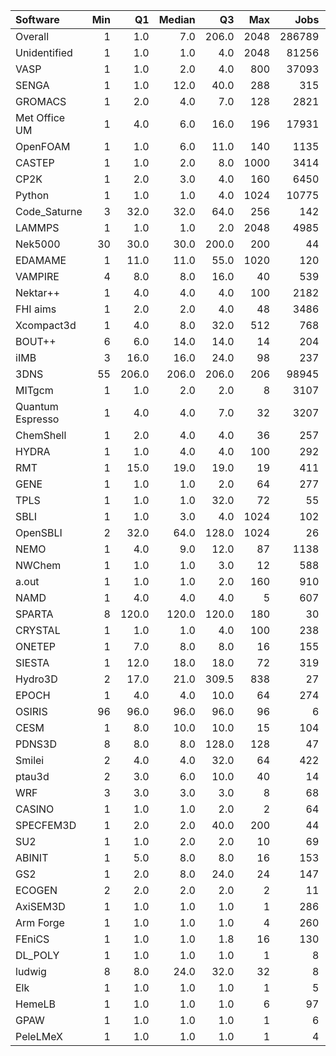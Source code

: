 | Software         |   Min |    Q1 |   Median |    Q3 |   Max |   Jobs |     Nodeh |   PercentUse |       kWh |   PercentEnergy |   Users |   Projects |
|:-----------------|------:|------:|---------:|------:|------:|-------:|----------:|-------------:|----------:|----------------:|--------:|-----------:|
| Overall          |     1 |   1.0 |      7.0 | 206.0 |  2048 | 286789 | 4504398.8 |        100.0 | 1739718.1 |           100.0 |     812 |        117 |
| Unidentified     |     1 |   1.0 |      1.0 |   4.0 |  2048 |  81256 | 1402860.4 |         31.1 |  520556.7 |            29.9 |     671 |        105 |
| VASP             |     1 |   1.0 |      2.0 |   4.0 |   800 |  37093 |  678179.9 |         15.1 |  252111.0 |            14.5 |     122 |         17 |
| SENGA            |     1 |   1.0 |     12.0 |  40.0 |   288 |    315 |  278094.4 |          6.2 |  141420.5 |             8.1 |       6 |          4 |
| GROMACS          |     1 |   2.0 |      4.0 |   7.0 |   128 |   2821 |  214532.6 |          4.8 |  108982.2 |             6.3 |      42 |          7 |
| Met Office UM    |     1 |   4.0 |      6.0 |  16.0 |   196 |  17931 |  198651.7 |          4.4 |   85062.2 |             4.9 |      29 |          2 |
| OpenFOAM         |     1 |   1.0 |      6.0 |  11.0 |   140 |   1135 |  165347.2 |          3.7 |   61614.3 |             3.5 |      38 |         13 |
| CASTEP           |     1 |   1.0 |      2.0 |   8.0 |  1000 |   3414 |  164755.3 |          3.7 |   53465.4 |             3.1 |      39 |          9 |
| CP2K             |     1 |   2.0 |      3.0 |   4.0 |   160 |   6450 |  160405.5 |          3.6 |   55637.1 |             3.2 |      44 |         11 |
| Python           |     1 |   1.0 |      1.0 |   4.0 |  1024 |  10775 |  124268.7 |          2.8 |   42477.1 |             2.4 |      50 |         22 |
| Code_Saturne     |     3 |  32.0 |     32.0 |  64.0 |   256 |    142 |  116824.4 |          2.6 |   40519.4 |             2.3 |       5 |          3 |
| LAMMPS           |     1 |   1.0 |      1.0 |   2.0 |  2048 |   4985 |  115443.1 |          2.6 |   47022.2 |             2.7 |      49 |         15 |
| Nek5000          |    30 |  30.0 |     30.0 | 200.0 |   200 |     44 |   98590.1 |          2.2 |   38201.3 |             2.2 |       2 |          2 |
| EDAMAME          |     1 |  11.0 |     11.0 |  55.0 |  1020 |    120 |   93944.3 |          2.1 |   31952.8 |             1.8 |       2 |          1 |
| VAMPIRE          |     4 |   8.0 |      8.0 |  16.0 |    40 |    539 |   79911.2 |          1.8 |   39425.1 |             2.3 |       6 |          2 |
| Nektar++         |     1 |   4.0 |      4.0 |   4.0 |   100 |   2182 |   52918.4 |          1.2 |   18876.9 |             1.1 |       7 |          3 |
| FHI aims         |     1 |   2.0 |      2.0 |   4.0 |    48 |   3486 |   52600.2 |          1.2 |   20800.4 |             1.2 |      20 |          4 |
| Xcompact3d       |     1 |   4.0 |      8.0 |  32.0 |   512 |    768 |   41394.6 |          0.9 |   14880.7 |             0.9 |      10 |          5 |
| BOUT++           |     6 |   6.0 |     14.0 |  14.0 |    14 |    204 |   39670.2 |          0.9 |   14589.4 |             0.8 |       1 |          1 |
| iIMB             |     3 |  16.0 |     16.0 |  24.0 |    98 |    237 |   33566.5 |          0.7 |   12979.6 |             0.7 |       4 |          3 |
| 3DNS             |    55 | 206.0 |    206.0 | 206.0 |   206 |  98945 |   32801.2 |          0.7 |    8228.2 |             0.5 |       2 |          1 |
| MITgcm           |     1 |   1.0 |      2.0 |   2.0 |     8 |   3107 |   32013.8 |          0.7 |   12383.0 |             0.7 |      13 |          3 |
| Quantum Espresso |     1 |   4.0 |      4.0 |   7.0 |    32 |   3207 |   28382.2 |          0.6 |   11409.3 |             0.7 |      14 |          3 |
| ChemShell        |     1 |   2.0 |      4.0 |   4.0 |    36 |    257 |   27785.6 |          0.6 |    9777.8 |             0.6 |       7 |          2 |
| HYDRA            |     1 |   1.0 |      4.0 |   4.0 |   100 |    292 |   25575.2 |          0.6 |    8770.4 |             0.5 |       9 |          6 |
| RMT              |     1 |  15.0 |     19.0 |  19.0 |    19 |    411 |   25011.6 |          0.6 |    8773.6 |             0.5 |       4 |          1 |
| GENE             |     1 |   1.0 |      1.0 |   2.0 |    64 |    277 |   24643.5 |          0.5 |   10339.4 |             0.6 |       7 |          2 |
| TPLS             |     1 |   1.0 |      1.0 |  32.0 |    72 |     55 |   20618.8 |          0.5 |    6902.3 |             0.4 |       3 |          1 |
| SBLI             |     1 |   1.0 |      3.0 |   4.0 |  1024 |    102 |   18121.3 |          0.4 |    6744.5 |             0.4 |       5 |          3 |
| OpenSBLI         |     2 |  32.0 |     64.0 | 128.0 |  1024 |     26 |   18091.8 |          0.4 |    6735.4 |             0.4 |       4 |          2 |
| NEMO             |     1 |   4.0 |      9.0 |  12.0 |    87 |   1138 |   17963.0 |          0.4 |    5683.6 |             0.3 |      24 |          3 |
| NWChem           |     1 |   1.0 |      1.0 |   3.0 |    12 |    588 |   17356.9 |          0.4 |    6064.4 |             0.3 |      12 |          5 |
| a.out            |     1 |   1.0 |      1.0 |   2.0 |   160 |    910 |   17165.3 |          0.4 |    6280.3 |             0.4 |      13 |          8 |
| NAMD             |     1 |   4.0 |      4.0 |   4.0 |     5 |    607 |   15922.6 |          0.4 |    8182.1 |             0.5 |       5 |          3 |
| SPARTA           |     8 | 120.0 |    120.0 | 120.0 |   180 |     30 |   12773.8 |          0.3 |    4137.1 |             0.2 |       1 |          1 |
| CRYSTAL          |     1 |   1.0 |      1.0 |   4.0 |   100 |    238 |   12609.6 |          0.3 |    3182.1 |             0.2 |       5 |          2 |
| ONETEP           |     1 |   7.0 |      8.0 |   8.0 |    16 |    155 |   12196.0 |          0.3 |    3772.4 |             0.2 |       7 |          1 |
| SIESTA           |     1 |  12.0 |     18.0 |  18.0 |    72 |    319 |   10209.4 |          0.2 |    3829.9 |             0.2 |       5 |          3 |
| Hydro3D          |     2 |  17.0 |     21.0 | 309.5 |   838 |     27 |    8718.0 |          0.2 |    2999.2 |             0.2 |       3 |          2 |
| EPOCH            |     1 |   4.0 |      4.0 |  10.0 |    64 |    274 |    5721.0 |          0.1 |    2202.2 |             0.1 |       7 |          1 |
| OSIRIS           |    96 |  96.0 |     96.0 |  96.0 |    96 |      6 |    5333.5 |          0.1 |    1879.0 |             0.1 |       1 |          1 |
| CESM             |     1 |   8.0 |     10.0 |  10.0 |    15 |    104 |    5207.2 |          0.1 |    1992.7 |             0.1 |       6 |          1 |
| PDNS3D           |     8 |   8.0 |      8.0 | 128.0 |   128 |     47 |    4862.0 |          0.1 |    1846.6 |             0.1 |       2 |          1 |
| Smilei           |     2 |   4.0 |      4.0 |  32.0 |    64 |    422 |    4512.6 |          0.1 |    1386.8 |             0.1 |       5 |          1 |
| ptau3d           |     2 |   3.0 |      6.0 |  10.0 |    40 |     14 |    1669.5 |          0.0 |     601.9 |             0.0 |       2 |          2 |
| WRF              |     3 |   3.0 |      3.0 |   3.0 |     8 |     68 |    1554.1 |          0.0 |     403.7 |             0.0 |       2 |          1 |
| CASINO           |     1 |   1.0 |      1.0 |   2.0 |     2 |     64 |    1041.1 |          0.0 |     418.9 |             0.0 |       1 |          1 |
| SPECFEM3D        |     1 |   2.0 |      2.0 |  40.0 |   200 |     44 |     646.8 |          0.0 |     244.9 |             0.0 |       1 |          1 |
| SU2              |     1 |   1.0 |      2.0 |   2.0 |    10 |     69 |     633.5 |          0.0 |     248.6 |             0.0 |       3 |          2 |
| ABINIT           |     1 |   5.0 |      8.0 |   8.0 |    16 |    153 |     570.2 |          0.0 |     183.6 |             0.0 |       1 |          1 |
| GS2              |     1 |   2.0 |      8.0 |  24.0 |    24 |    147 |     477.8 |          0.0 |     166.4 |             0.0 |       3 |          2 |
| ECOGEN           |     2 |   2.0 |      2.0 |   2.0 |     2 |     11 |     118.0 |          0.0 |      37.1 |             0.0 |       1 |          1 |
| AxiSEM3D         |     1 |   1.0 |      1.0 |   1.0 |     1 |    286 |     107.8 |          0.0 |      36.9 |             0.0 |       1 |          1 |
| Arm Forge        |     1 |   1.0 |      1.0 |   1.0 |     4 |    260 |      31.9 |          0.0 |       5.5 |             0.0 |       8 |          8 |
| FEniCS           |     1 |   1.0 |      1.0 |   1.8 |    16 |    130 |      22.3 |          0.0 |       8.2 |             0.0 |       1 |          1 |
| DL_POLY          |     1 |   1.0 |      1.0 |   1.0 |     1 |      8 |      20.7 |          0.0 |       7.2 |             0.0 |       1 |          1 |
| ludwig           |     8 |   8.0 |     24.0 |  32.0 |    32 |      8 |      20.4 |          0.0 |       7.6 |             0.0 |       1 |          1 |
| Elk              |     1 |   1.0 |      1.0 |   1.0 |     1 |      5 |      14.5 |          0.0 |       3.6 |             0.0 |       1 |          1 |
| HemeLB           |     1 |   1.0 |      1.0 |   1.0 |     6 |     97 |       5.5 |          0.0 |       2.4 |             0.0 |       3 |          3 |
| GPAW             |     1 |   1.0 |      1.0 |   1.0 |     1 |      6 |       2.2 |          0.0 |       0.9 |             0.0 |       1 |          1 |
| PeleLMeX         |     1 |   1.0 |      1.0 |   1.0 |     1 |      4 |       0.0 |          0.0 |       0.0 |             0.0 |       1 |          1 |